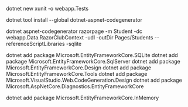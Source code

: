 dotnet new xunit -o webapp.Tests

dotnet tool install --global dotnet-aspnet-codegenerator

dotnet aspnet-codegenerator razorpage -m Student -dc webapp.Data.RazorClubContext -udl -outDir Pages/Students --referenceScriptLibraries -sqlite


dotnet add package Microsoft.EntityFrameworkCore.SQLite
dotnet add package Microsoft.EntityFrameworkCore.SqlServer
dotnet add package Microsoft.EntityFrameworkCore.Design
dotnet add package Microsoft.EntityFrameworkCore.Tools
dotnet add package Microsoft.VisualStudio.Web.CodeGeneration.Design
dotnet add package Microsoft.AspNetCore.Diagnostics.EntityFrameworkCore

dotnet add package Microsoft.EntityFrameworkCore.InMemory
